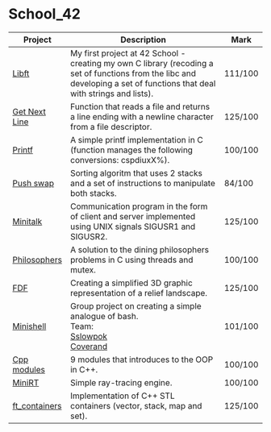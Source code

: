 # School_42

| Project  | Description | Mark |
| ------------- | ------------- | ------------- |
| [Libft](https://github.com/DianaS96/School_42/tree/main/Libft)  | My first project at 42 School - creating my own C library (recoding a set of functions from the libc and developing a set of functions that deal with strings and lists).  | 111/100  |
| [Get Next Line](https://github.com/DianaS96/School_42/tree/main/get_next_line)  | Function that reads a file and returns a line ending with a newline character from a file descriptor.  | 125/100  |
| [Printf](https://github.com/DianaS96/School_42/tree/main/Printf)  | A simple printf implementation in C (function manages the following conversions: cspdiuxX%).  | 100/100  |
| [Push swap](https://github.com/DianaS96/School_42/tree/main/Push_swap)  | Sorting algoritm that uses 2 stacks and a set of instructions to manipulate both stacks.  | 84/100  |
| [Minitalk](https://github.com/DianaS96/School_42/tree/main/Minitalk)  | Communication program in the form of client and server implemented using UNIX signals SIGUSR1 and SIGUSR2.  | 125/100  |
| [Philosophers](https://github.com/DianaS96/School_42/tree/main/Philosophers)  | A solution to the dining philosophers problems in C using threads and mutex. | 100/100  |
| [FDF](https://github.com/DianaS96/FDF)  | Creating a simplified 3D graphic representation of a relief landscape. | 125/100  |
| [Minishell](https://github.com/DianaS96/Minishell)  | Group project on creating a simple analogue of bash. <br/> Team: <br/> [Sslowpok](https://github.com/sslowpok)<br/>[Coverand](https://github.com/DianaS96)<br/>| 101/100  |
| [Cpp modules](https://github.com/DianaS96/School_42/tree/main/Cpp_module)  | 9 modules that introduces to the OOP in C++. | 100/100  |
| [MiniRT](https://github.com/DianaS96/School_42/tree/main/Cpp_module)  | Simple ray-tracing engine. | 100/100  |
| [ft_containers](https://github.com/DianaS96/ft_containers)  | Implementation of C++ STL containers (vector, stack, map and set). | 125/100  |
